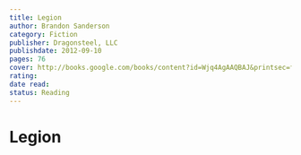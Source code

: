 ```yaml
---
title: Legion
author: Brandon Sanderson
category: Fiction
publisher: Dragonsteel, LLC
publishdate: 2012-09-10
pages: 76
cover: http://books.google.com/books/content?id=Wjq4AgAAQBAJ&printsec=frontcover&img=1&zoom=1&edge=curl&source=gbs_api
rating: 
date read: 
status: Reading
---
```

# Legion